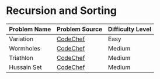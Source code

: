 # Recursion and Sorting

| Problem Name   | Problem Source                                                  | Difficulty Level |
|----------------|-----------------------------------------------------------------|------------------|
| Variation   | [CodeChef](https://www.codechef.com/ZCOPRAC/problems/ZCO15002)  | Easy             |
| Wormholes   | [CodeChef](https://www.codechef.com/ZCOPRAC/problems/ZCO12002)  | Medium           |
| Triathlon   | [CodeChef](https://www.codechef.com/INOIPRAC/problems/INOI1201) | Medium           |
| Hussain Set | [CodeChef](https://www.codechef.com/problems/COOK82C)           | Medium           |
